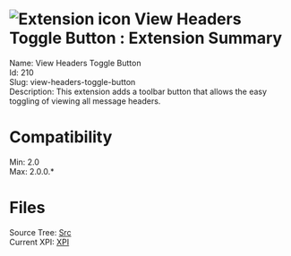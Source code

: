 # ![Extension icon](https://addons.thunderbird.net/static/img/addon-icons/default-64.png) View Headers Toggle Button : Extension Summary

Name: View Headers Toggle Button  
Id: 210  
Slug: view-headers-toggle-button  
Description: This extension adds a toolbar button that allows the easy toggling of viewing all message headers.
  

# Compatibility
Min: 2.0  
Max: 2.0.0.*  

# Files

Source Tree: [Src](C:/Dev/Thunderbird/ThunderKdB/xall/xOther/210-view-headers-toggle-button/src)  
Current XPI: [XPI](C:/Dev/Thunderbird/ThunderKdB/xall/xOther/210-view-headers-toggle-button/xpi)  



